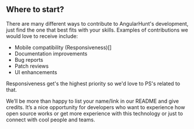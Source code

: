 ## Where to start?

There are many different ways to contribute to AngularHunt's development, just find the one that best fits with your skills. Examples of contributions we would love to receive include:

* Mobile compatibility (Responsiveness)[]
* Documentation improvements
* Bug reports
* Patch reviews
* UI enhancements

Responsiveness get's the highest priority so we'd love to PS's related to that.

We’ll be more than happy to list your name/link in our README and give credits. It’s a nice opportunity for developers who want to experience how open source works or get more experience with this technology or just to connect with cool people and teams.
